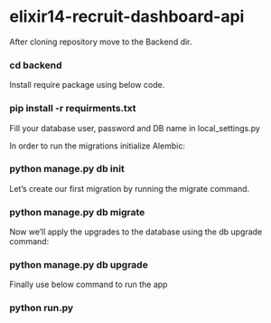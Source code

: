 # elixir14-recruit-dashboard-api

After cloning repository move to the Backend dir.
### cd backend

Install require package using below code.
### pip install -r requirments.txt

Fill your database user, password and DB name in local_settings.py

In order to run the migrations initialize Alembic:
### python manage.py db init

Let’s create our first migration by running the migrate command.
### python manage.py db migrate

Now we’ll apply the upgrades to the database using the db upgrade command:
### python manage.py db upgrade

Finally use below command to run the app
### python run.py
